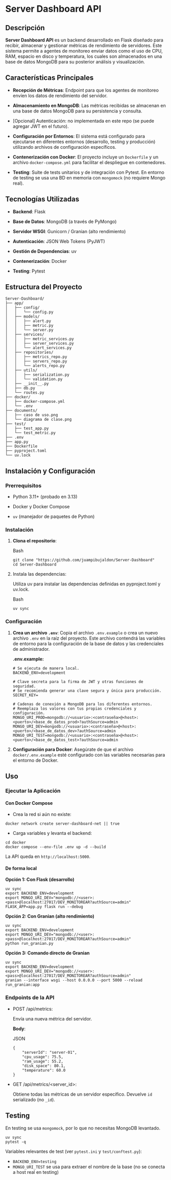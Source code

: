 # Server Dashboard API

## Descripción

**Server Dashboard API** es un backend desarrollado en Flask diseñado para recibir, almacenar y gestionar métricas de rendimiento de servidores. Este sistema permite a agentes de monitoreo enviar datos como el uso de CPU, RAM, espacio en disco y temperatura, los cuales son almacenados en una base de datos MongoDB para su posterior análisis y visualización.

## Características Principales

-   **Recepción de Métricas**: Endpoint para que los agentes de monitoreo envíen los datos de rendimiento del servidor.
    
-   **Almacenamiento en MongoDB**: Las métricas recibidas se almacenan en una base de datos MongoDB para su persistencia y consulta.
    
-   [Opcional] Autenticación: no implementada en este repo (se puede agregar JWT en el futuro).
    
-   **Configuración por Entornos**: El sistema está configurado para ejecutarse en diferentes entornos (desarrollo, testing y producción) utilizando archivos de configuración específicos.
    
-   **Contenerización con Docker**: El proyecto incluye un `Dockerfile` y un archivo `docker-compose.yml` para facilitar el despliegue en contenedores.
    
-   **Testing**: Suite de tests unitarios y de integración con Pytest. En entorno de testing se usa una BD en memoria con `mongomock` (no requiere Mongo real).
    
## Tecnologías Utilizadas

-   **Backend**: Flask
    
-   **Base de Datos**: MongoDB (a través de PyMongo)
    
-   **Servidor WSGI**: Gunicorn / Granian (alto rendimiento)
    
-   **Autenticación**: JSON Web Tokens (PyJWT)
    
-   **Gestión de Dependencias**: uv
    
-   **Contenerización**: Docker
    
-   **Testing**: Pytest
    

## Estructura del Proyecto

```
Server-Dashboard/
├── app/
│   ├── config/
│   │   └── config.py
│   ├── models/
│   │   ├── alert.py
│   │   ├── metric.py
│   │   └── server.py
│   ├── services/
│   │   ├── metric_services.py
│   │   ├── server_services.py
│   │   └── alert_services.py
│   ├── repositories/
│   │   ├── metrics_repo.py
│   │   ├── servers_repo.py
│   │   └── alerts_repo.py
│   ├── utils/
│   │   ├── serialization.py
│   │   └── validation.py
│   ├── __init__.py
│   ├── db.py
│   └── routes.py
├── docker/
│   ├── docker-compose.yml
│   └── .env
├── documents/
│   ├── caso de uso.png
│   └── diagrama de clase.png
├── test/
│   ├── test_app.py
│   └── test_metric.py
├── .env
├── app.py
├── Dockerfile
├── pyproject.toml
└── uv.lock

```

## Instalación y Configuración

### Prerrequisitos

-   Python 3.11+ (probado en 3.13)
    
-   Docker y Docker Compose
    
-   `uv` (manejador de paquetes de Python)
    

### Instalación

1.  **Clona el repositorio**:
    
    Bash
    
    ```
    git clone "https://github.com/juampibujaldon/Server-Dashboard"
    cd Server-Dashboard
    
    ```
    
2.  Instala las dependencias:
    
    Utiliza uv para instalar las dependencias definidas en pyproject.toml y uv.lock.
    
    Bash
    
    ```
    uv sync
    
    ```
    


### Configuración

1.  **Crea un archivo `.env`**: Copia el archivo `.env.example` o crea un nuevo archivo `.env` en la raíz del proyecto. Este archivo contendrá las variables de entorno para la configuración de la base de datos y las credenciales de administrador.
    
    **.env.example:**
    
    ```
    # Se ejecuta de manera local.
    BACKEND_ENV=development
    
    # Clave secreta para la firma de JWT y otras funciones de seguridad.
    # Se recomienda generar una clave segura y única para producción.
    SECRET_KEY=
    
    # Cadenas de conexión a MongoDB para los diferentes entornos.
    # Reemplaza los valores con tus propias credenciales y configuración.
    MONGO_URI_PROD=mongodb://<usuario>:<contraseña>@<host>:<puerto>/<base_de_datos_prod>?authSource=admin
    MONGO_URI_DEV=mongodb://<usuario>:<contraseña>@<host>:<puerto>/<base_de_datos_dev>?authSource=admin
    MONGO_URI_TEST=mongodb://<usuario>:<contraseña>@<host>:<puerto>/<base_de_datos_test>?authSource=admin
    
    ```
    
2.  **Configuración para Docker**: Asegúrate de que el archivo `docker/.env.example` esté configurado con las variables necesarias para el entorno de Docker.
    

## Uso

### Ejecutar la Aplicación

#### Con Docker Compose

- Crea la red si aún no existe:

```
docker network create server-dashboard-net || true
```

- Carga variables y levanta el backend:

```
cd docker
docker compose --env-file .env up -d --build
```

La API queda en `http://localhost:5000`.

#### De forma local

**Opción 1: Con Flask (desarrollo)**
```
uv sync
export BACKEND_ENV=development
export MONGO_URI_DEV="mongodb://<user>:<pass>@localhost:27017/DEV_MONITOREAR?authSource=admin"
FLASK_APP=app.py flask run --debug
```

**Opción 2: Con Granian (alto rendimiento)**
```
uv sync
export BACKEND_ENV=development
export MONGO_URI_DEV="mongodb://<user>:<pass>@localhost:27017/DEV_MONITOREAR?authSource=admin"
python run_granian.py
```

**Opción 3: Comando directo de Granian**
```
uv sync
export BACKEND_ENV=development
export MONGO_URI_DEV="mongodb://<user>:<pass>@localhost:27017/DEV_MONITOREAR?authSource=admin"
granian --interface wsgi --host 0.0.0.0 --port 5000 --reload run_granian:app
```

### Endpoints de la API

-   POST /api/metrics:
    
    Envía una nueva métrica del servidor.
    
    **Body**:
    
    JSON
    
    ```
    {
        "serverId": "server-01",
        "cpu_usage": 75.5,
        "ram_usage": 55.2,
        "disk_space": 80.1,
        "temperature": 60.0
    }
    
    ```
    
-   GET /api/metrics/<server_id>:
    
    Obtiene todas las métricas de un servidor específico. Devuelve `id` serializado (no `_id`).
    

## Testing

En testing se usa `mongomock`, por lo que no necesitas MongoDB levantado.

```
uv sync
pytest -q
```

Variables relevantes de test (ver `pytest.ini` y `test/conftest.py`):

- `BACKEND_ENV=testing`
- `MONGO_URI_TEST` se usa para extraer el nombre de la base (no se conecta a host real en testing)

